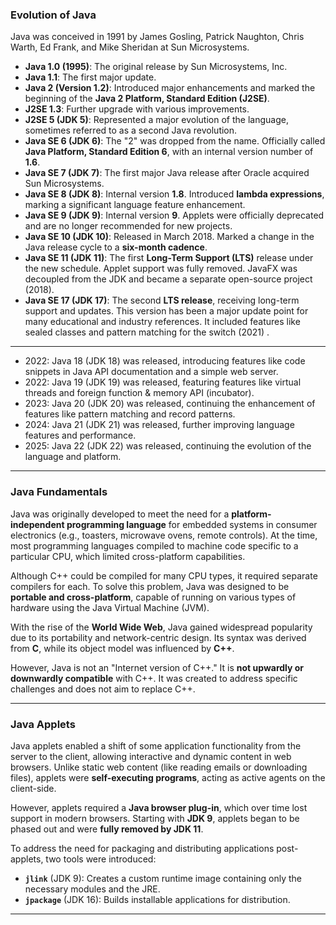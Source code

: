 
### Evolution of Java

Java was conceived in 1991 by James Gosling, Patrick Naughton, Chris Warth, Ed Frank, and Mike Sheridan at Sun Microsystems.

* **Java 1.0 (1995)**: The original release by Sun Microsystems, Inc.
* **Java 1.1**: The first major update.
* **Java 2 (Version 1.2)**: Introduced major enhancements and marked the beginning of the **Java 2 Platform, Standard Edition (J2SE)**.
* **J2SE 1.3**: Further upgrade with various improvements.
* **J2SE 5 (JDK 5)**: Represented a major evolution of the language, sometimes referred to as a second Java revolution.
* **Java SE 6 (JDK 6)**: The "2" was dropped from the name. Officially called **Java Platform, Standard Edition 6**, with an internal version number of **1.6**.
* **Java SE 7 (JDK 7)**: The first major Java release after Oracle acquired Sun Microsystems.
* **Java SE 8 (JDK 8)**: Internal version **1.8**. Introduced **lambda expressions**, marking a significant language feature enhancement.
* **Java SE 9 (JDK 9)**: Internal version **9**. Applets were officially deprecated and are no longer recommended for new projects.
* **Java SE 10 (JDK 10)**: Released in March 2018. Marked a change in the Java release cycle to a **six-month cadence**.
* **Java SE 11 (JDK 11)**: The first **Long-Term Support (LTS)** release under the new schedule. Applet support was fully removed. JavaFX was decoupled from the JDK and became a separate open-source project (2018).
* **Java SE 17 (JDK 17)**: The second **LTS release**, receiving long-term support and updates. This version has been a major update point for many educational and industry references. It included features like sealed classes and pattern matching for the switch (2021) .

___

* 2022: Java 18 (JDK 18) was released, introducing features like code snippets in Java API documentation and a simple web server.
* 2022: Java 19 (JDK 19) was released, featuring features like virtual threads and foreign function & memory API (incubator).
* 2023: Java 20 (JDK 20) was released, continuing the enhancement of features like pattern matching and record patterns.
* 2024: Java 21 (JDK 21) was released, further improving language features and performance.
* 2025: Java 22 (JDK 22) was released, continuing the evolution of the language and platform.

____

### Java Fundamentals

Java was originally developed to meet the need for a **platform-independent programming language** for embedded systems in consumer electronics (e.g., toasters, microwave ovens, remote controls). At the time, most programming languages compiled to machine code specific to a particular CPU, which limited cross-platform capabilities.

Although C++ could be compiled for many CPU types, it required separate compilers for each. To solve this problem, Java was designed to be **portable and cross-platform**, capable of running on various types of hardware using the Java Virtual Machine (JVM).

With the rise of the **World Wide Web**, Java gained widespread popularity due to its portability and network-centric design. Its syntax was derived from **C**, while its object model was influenced by **C++**.

However, Java is not an "Internet version of C++." It is **not upwardly or downwardly compatible** with C++. It was created to address specific challenges and does not aim to replace C++.

___

### Java Applets

Java applets enabled a shift of some application functionality from the server to the client, allowing interactive and dynamic content in web browsers. Unlike static web content (like reading emails or downloading files), applets were **self-executing programs**, acting as active agents on the client-side.

However, applets required a **Java browser plug-in**, which over time lost support in modern browsers. Starting with **JDK 9**, applets began to be phased out and were **fully removed by JDK 11**.

To address the need for packaging and distributing applications post-applets, two tools were introduced:

* **`jlink`** (JDK 9): Creates a custom runtime image containing only the necessary modules and the JRE.
* **`jpackage`** (JDK 16): Builds installable applications for distribution.

---
